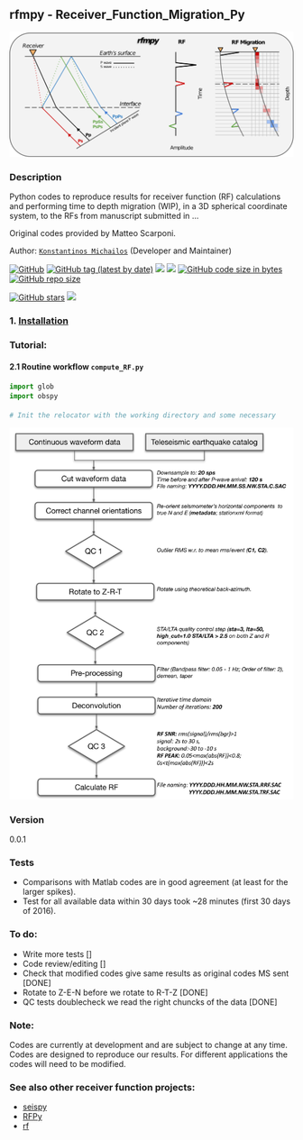 ## rfmpy - Receiver_Function_Migration_Py

![My Image](plots/rfmpy_logo.png)

### Description 
Python codes to reproduce results for receiver function (RF) calculations and 
performing time to depth migration (WIP), in a 3D spherical coordinate system, to the RFs 
from manuscript submitted in ...

Original codes provided by Matteo Scarponi.

Author: [`Konstantinos Michailos`](https://github.com/kemichai) (Developer and Maintainer) 


[![GitHub](https://img.shields.io/github/license/kemichai/rfmpy)]()
[![GitHub tag (latest by date)](https://img.shields.io/github/v/tag/kemichai/rfmpy)]()
[![](https://img.shields.io/github/last-commit/kemichai/rfmpy)]()
[![](https://img.shields.io/github/commit-activity/m/kemichai/rfmpy)]()
[![GitHub code size in bytes](https://img.shields.io/github/languages/code-size/kemichai/rfmpy)]()
[![GitHub repo size](https://img.shields.io/github/repo-size/kemichai/rfmpy)]()

<!---
Add zenodo here
[![DOI](https://zenodo.org/badge/41006349.svg)](https://zenodo.org/badge/latestdoi/41006349)
--->
[![GitHub stars](https://img.shields.io/github/stars/kemichai/rfmpy?style=social)]()
[![](https://img.shields.io/github/forks/kemichai/rfmpy?style=social)]()

### 1. [Installation](docs/installation.md) ###

### Tutorial:

<!---
LINK TO DOWNLOAD A DATASET TO USE...
LOOK here for more ideas:...https://github.com/insarlab/MintPy/tree/main/docs
```bash
wget https://zenodo.org/record/3952953/files/FernandinaSenDT128.tar.xz
tar -xvJf FernandinaSenDT128.tar.xz
cd FernandinaSenDT128/mintpy
smallbaselineApp.py ${MINTPY_HOME}/mintpy/data/input_files/FernandinaSenDT128.txt
```
--->

#### 2.1 Routine workflow `compute_RF.py` ####

```python
import glob
import obspy

# Init the relocator with the working directory and some necessary

```

![My Image](plots/rf_steps.jpg)


### Version
0.0.1


 
### Tests
* Comparisons with Matlab codes are in good agreement (at least for the larger spikes).
* Test for all available data within 30 days took ~28 minutes (first 30 days of 2016).

### To do: ###
* Write more tests []
* Code review/editing []
* Check that modified codes give same results as original codes MS sent [DONE]
* Rotate to Z-E-N before we rotate to R-T-Z [DONE]
* QC tests doublecheck we read the right chuncks of the data [DONE]  


### Note:
Codes are currently at development and are subject to 
change at any time. Codes are designed to reproduce our results.
For different applications the codes will need to be modified.

### See also other receiver function projects:
* [seispy](https://github.com/xumi1993/seispy) 
* [RFPy](https://github.com/paudetseis/RfPy) 
* [rf](https://github.com/trichter/rf) 
